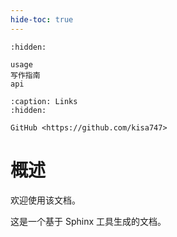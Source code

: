 ```yaml
---
hide-toc: true
---
```


```{toctree}
:hidden:

usage
写作指南
api
```

```{toctree}
:caption: Links
:hidden:

GitHub <https://github.com/kisa747>
```

# 概述

欢迎使用该文档。

这是一个基于 Sphinx 工具生成的文档。
